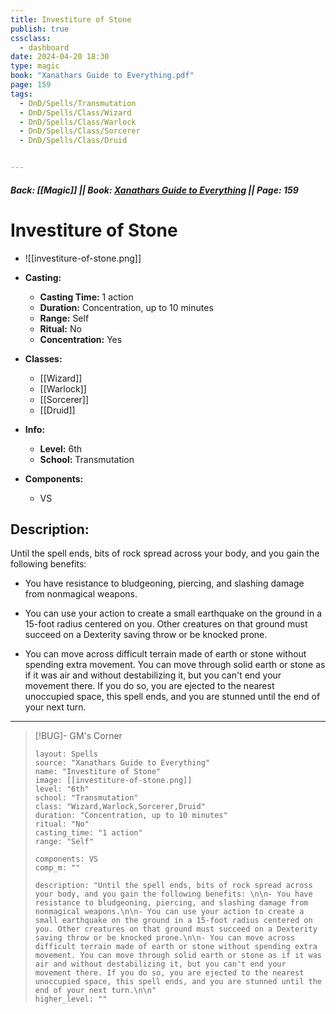 ```yaml
---
title: Investiture of Stone
publish: true
cssclass:
  - dashboard
date: 2024-04-20 18:30
type: magic
book: "Xanathars Guide to Everything.pdf"
page: 159
tags:
  - DnD/Spells/Transmutation
  - DnD/Spells/Class/Wizard
  - DnD/Spells/Class/Warlock
  - DnD/Spells/Class/Sorcerer
  - DnD/Spells/Class/Druid


---
```


##### Back: [[Magic]] || Book: [Xanathars Guide to Everything](https://drive.google.com/drive/folders/1O5bhpYizcIT5xxAoLOuzCRht_PVS7VSG?usp=sharing) || Page: 159

# Investiture of Stone
- ![[investiture-of-stone.png]]
- **Casting:**
    - **Casting Time:** 1 action
    - **Duration:** Concentration, up to 10 minutes
    - **Range:** Self
    - **Ritual:** No
    - **Concentration:** Yes
- **Classes:**
    - [[Wizard]]
    - [[Warlock]]
    - [[Sorcerer]]
    - [[Druid]]

- **Info:**
    - **Level:** 6th
    - **School:** Transmutation
- **Components:**
    - VS


## Description:
Until the spell ends, bits of rock spread across your body, and you gain the following benefits: 

- You have resistance to bludgeoning, piercing, and slashing damage from nonmagical weapons.

- You can use your action to create a small earthquake on the ground in a 15-foot radius centered on you. Other creatures on that ground must succeed on a Dexterity saving throw or be knocked prone.

- You can move across difficult terrain made of earth or stone without spending extra movement. You can move through solid earth or stone as if it was air and without destabilizing it, but you can't end your movement there. If you do so, you are ejected to the nearest unoccupied space, this spell ends, and you are stunned until the end of your next turn.





---

> [!BUG]- GM's Corner
>
> ```statblock
> layout: Spells
> source: "Xanathars Guide to Everything"
> name: "Investiture of Stone"
> image: [[investiture-of-stone.png]]
> level: "6th"
> school: "Transmutation"
> class: "Wizard,Warlock,Sorcerer,Druid"
> duration: "Concentration, up to 10 minutes"
> ritual: "No"
> casting_time: "1 action"
> range: "Self"
>
> components: VS
> comp_m: ""
>
> description: "Until the spell ends, bits of rock spread across your body, and you gain the following benefits: \n\n- You have resistance to bludgeoning, piercing, and slashing damage from nonmagical weapons.\n\n- You can use your action to create a small earthquake on the ground in a 15-foot radius centered on you. Other creatures on that ground must succeed on a Dexterity saving throw or be knocked prone.\n\n- You can move across difficult terrain made of earth or stone without spending extra movement. You can move through solid earth or stone as if it was air and without destabilizing it, but you can't end your movement there. If you do so, you are ejected to the nearest unoccupied space, this spell ends, and you are stunned until the end of your next turn.\n\n"
> higher_level: ""
> ```
